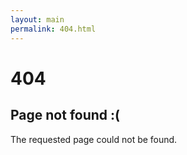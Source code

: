 ```yaml
---
layout: main
permalink: 404.html
---
```


# 404

## Page not found :(

The requested page could not be found.
